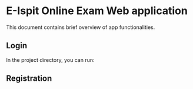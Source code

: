 # E-Ispit Online Exam Web application

This document contains brief overview of app functionalities.

## Login

In the project directory, you can run:



## Registration
